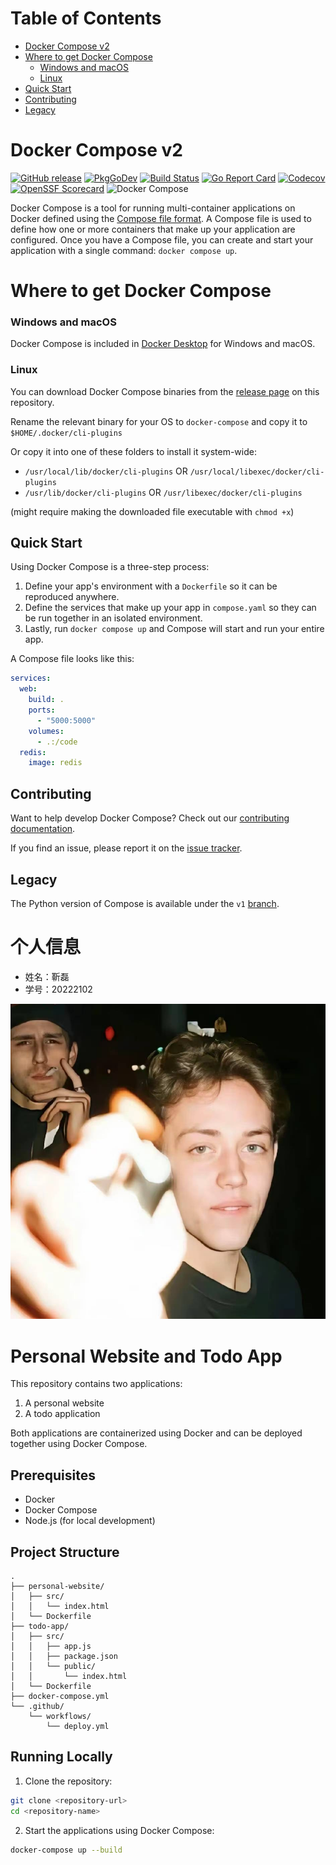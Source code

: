 # Table of Contents
- [Docker Compose v2](#docker-compose-v2)
- [Where to get Docker Compose](#where-to-get-docker-compose)
    + [Windows and macOS](#windows-and-macos)
    + [Linux](#linux)
- [Quick Start](#quick-start)
- [Contributing](#contributing)
- [Legacy](#legacy)
# Docker Compose v2

[![GitHub release](https://img.shields.io/github/v/release/docker/compose.svg?style=flat-square)](https://github.com/docker/compose/releases/latest)
[![PkgGoDev](https://img.shields.io/badge/go.dev-docs-007d9c?style=flat-square&logo=go&logoColor=white)](https://pkg.go.dev/github.com/docker/compose/v2)
[![Build Status](https://img.shields.io/github/actions/workflow/status/docker/compose/ci.yml?label=ci&logo=github&style=flat-square)](https://github.com/docker/compose/actions?query=workflow%3Aci)
[![Go Report Card](https://goreportcard.com/badge/github.com/docker/compose/v2?style=flat-square)](https://goreportcard.com/report/github.com/docker/compose/v2)
[![Codecov](https://codecov.io/gh/docker/compose/branch/main/graph/badge.svg?token=HP3K4Y4ctu)](https://codecov.io/gh/docker/compose)
[![OpenSSF Scorecard](https://api.securityscorecards.dev/projects/github.com/docker/compose/badge)](https://api.securityscorecards.dev/projects/github.com/docker/compose)
![Docker Compose](logo.png?raw=true "Docker Compose Logo")

Docker Compose is a tool for running multi-container applications on Docker
defined using the [Compose file format](https://compose-spec.io).
A Compose file is used to define how one or more containers that make up
your application are configured.
Once you have a Compose file, you can create and start your application with a
single command: `docker compose up`.

# Where to get Docker Compose

### Windows and macOS

Docker Compose is included in
[Docker Desktop](https://www.docker.com/products/docker-desktop/)
for Windows and macOS.

### Linux

You can download Docker Compose binaries from the
[release page](https://github.com/docker/compose/releases) on this repository.

Rename the relevant binary for your OS to `docker-compose` and copy it to `$HOME/.docker/cli-plugins`

Or copy it into one of these folders to install it system-wide:

* `/usr/local/lib/docker/cli-plugins` OR `/usr/local/libexec/docker/cli-plugins`
* `/usr/lib/docker/cli-plugins` OR `/usr/libexec/docker/cli-plugins`

(might require making the downloaded file executable with `chmod +x`)


Quick Start
-----------

Using Docker Compose is a three-step process:
1. Define your app's environment with a `Dockerfile` so it can be
   reproduced anywhere.
2. Define the services that make up your app in `compose.yaml` so
   they can be run together in an isolated environment.
3. Lastly, run `docker compose up` and Compose will start and run your entire
   app.

A Compose file looks like this:

```yaml
services:
  web:
    build: .
    ports:
      - "5000:5000"
    volumes:
      - .:/code
  redis:
    image: redis
```

Contributing
------------

Want to help develop Docker Compose? Check out our
[contributing documentation](CONTRIBUTING.md).

If you find an issue, please report it on the
[issue tracker](https://github.com/docker/compose/issues/new/choose).

Legacy
-------------

The Python version of Compose is available under the `v1` [branch](https://github.com/docker/compose/tree/v1).

# 个人信息

- 姓名：靳磊
- 学号：20222102

![profile](personal-website/src/profile.jpg)

# Personal Website and Todo App

This repository contains two applications:
1. A personal website
2. A todo application

Both applications are containerized using Docker and can be deployed together using Docker Compose.

## Prerequisites

- Docker
- Docker Compose
- Node.js (for local development)

## Project Structure

```
.
├── personal-website/
│   ├── src/
│   │   └── index.html
│   └── Dockerfile
├── todo-app/
│   ├── src/
│   │   ├── app.js
│   │   ├── package.json
│   │   └── public/
│   │       └── index.html
│   └── Dockerfile
├── docker-compose.yml
└── .github/
    └── workflows/
        └── deploy.yml
```

## Running Locally

1. Clone the repository:
```bash
git clone <repository-url>
cd <repository-name>
```

2. Start the applications using Docker Compose:
```bash
docker-compose up --build
```


